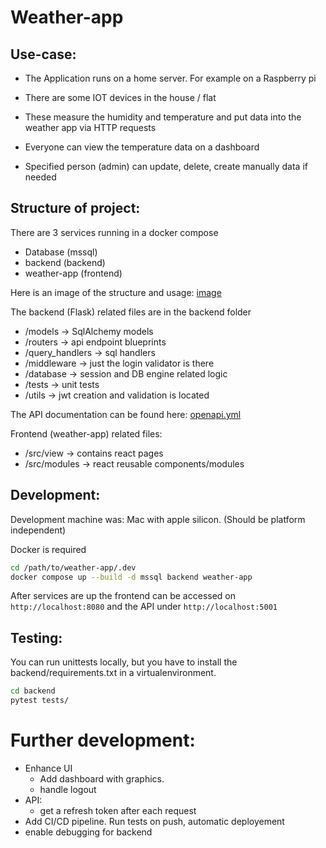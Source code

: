 # Weather-app

## Use-case: 

* The Application runs on a home server. For example on a Raspberry pi
* There are some IOT devices in the house / flat 
* These measure the humidity and temperature and put data into the weather app via HTTP requests

* Everyone can view the temperature data on a dashboard
* Specified person (admin) can update, delete, create manually data if needed


## Structure of project:
There are 3 services running in a docker compose
* Database (mssql)
* backend (backend)
* weather-app (frontend)


Here is an image of the structure and usage: [image](weather-app-diagram.jpg)


The backend (Flask) related files are in the backend folder
* /models -> SqlAlchemy models
* /routers -> api endpoint blueprints
* /query_handlers -> sql handlers
* /middleware -> just the login validator is there
* /database -> session and DB engine related logic
* /tests -> unit tests
* /utils -> jwt creation and validation is located

The API documentation can be found here: [openapi.yml](backend/openapi.yaml)

Frontend (weather-app) related files:
* /src/view -> contains react pages
* /src/modules -> react reusable components/modules

## Development:
Development machine was: Mac with apple silicon. (Should be platform independent)

Docker is required

```bash
cd /path/to/weather-app/.dev
docker compose up --build -d mssql backend weather-app
```

After services are up the frontend can be accessed on `http://localhost:8080`
and the API under `http://localhost:5001`

## Testing:
You can run unittests locally, but you have to install the backend/requirements.txt in a virtualenvironment.

```bash 
cd backend
pytest tests/
```


# Further development:
* Enhance UI
    * Add dashboard with graphics. 
    * handle logout
* API:
    * get a refresh token after each request
* Add CI/CD pipeline. Run tests on push, automatic deployement
* enable debugging for backend